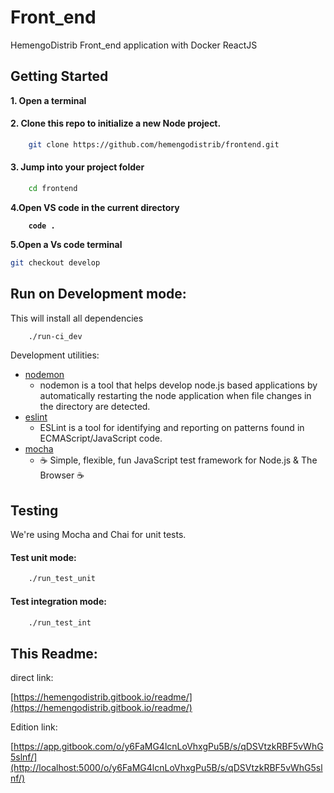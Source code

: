 # Front\_end

HemengoDistrib Front\_end application  with Docker ReactJS



## Getting Started

**1. Open a terminal**

#### 2. Clone this repo to initialize a new Node project.

```bash
    git clone https://github.com/hemengodistrib/frontend.git 
```

#### 3. Jump into your project folder

```bash
    cd frontend
```

**4.Open VS code in the current directory**

<pre class="language-bash"><code class="lang-bash"><strong>    code .
</strong></code></pre>

**5.Open a Vs code terminal**&#x20;

```bash
git checkout develop
```



## Run on Development mode:

This will install all dependencies

```bash
    ./run-ci_dev
```

Development utilities:

* [nodemon](https://www.npmjs.com/package/nodemon)
  * nodemon is a tool that helps develop node.js based applications by automatically restarting the node application when file changes in the directory are detected.
* [eslint](https://www.npmjs.com/package/eslint)
  * ESLint is a tool for identifying and reporting on patterns found in ECMAScript/JavaScript code.
* [mocha](https://www.npmjs.com/package/mocha)
  * ☕️ Simple, flexible, fun JavaScript test framework for Node.js & The Browser ☕️



## Testing

We're using Mocha and Chai for unit tests.

#### Test unit mode:

```bash
    ./run_test_unit
```

#### Test integration mode:

```bash
    ./run_test_int
```

## This Readme:

direct link:

[https://hemengodistrib.gitbook.io/readme/](https://hemengodistrib.gitbook.io/readme/)

Edition link:

[https://app.gitbook.com/o/y6FaMG4lcnLoVhxgPu5B/s/qDSVtzkRBF5vWhG5slnf/](http://localhost:5000/o/y6FaMG4lcnLoVhxgPu5B/s/qDSVtzkRBF5vWhG5slnf/)
